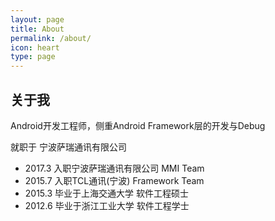 ```yaml
---
layout: page
title: About
permalink: /about/
icon: heart
type: page
---
```


## 关于我
Android开发工程师，侧重Android Framework层的开发与Debug

就职于 宁波萨瑞通讯有限公司

* 2017.3 入职宁波萨瑞通讯有限公司 MMI Team
* 2015.7 入职TCL通讯(宁波) Framework Team
* 2015.3 毕业于上海交通大学 软件工程硕士
* 2012.6 毕业于浙江工业大学 软件工程学士

